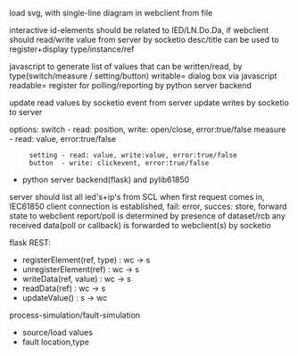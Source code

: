 load svg, with single-line diagram in webclient from file

interactive id-elements should be related to IED/LN.Do.Da, if webclient should read/write value from server by socketio
desc/title can be used to register+display type/instance/ref

javascript to generate list of values that can be written/read, by type(switch/measure / setting/button)
writable= dialog box via javascript
readable= register for polling/reporting by python server backend

update read values by socketio event from server
update writes by socketio to server

options: 
         switch  - read: position, write: open/close, error:true/false
         measure - read: value, error:true/false

         setting - read: value, write:value, error:true/false
         button  - write: clickevent, error:true/false

- python server backend(flask) and pylib61850

server should list all ied's+ip's from SCL
when first request comes in, IEC61850 client connection is established, fail: error, succes: store, forward state to webclient
report/poll is determined by presence of dataset/rcb
any received data(poll or callback) is forwarded to webclient(s) by socketio

flask REST:
 - registerElement(ref, type) : wc -> s
 - unregisterElement(ref) : wc -> s
 - writeData(ref, value) : wc -> s
 - readData(ref) : wc -> s
 - updateValue() : s -> wc

process-simulation/fault-simulation
 - source/load values
 - fault location,type